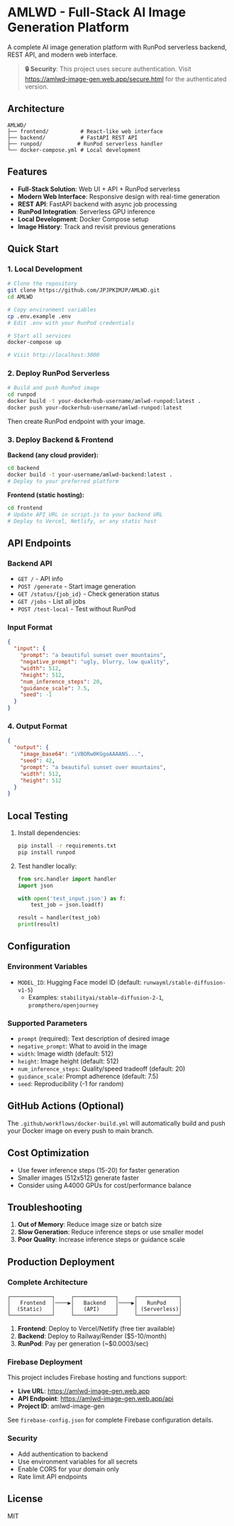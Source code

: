 # AMLWD - Full-Stack AI Image Generation Platform

A complete AI image generation platform with RunPod serverless backend, REST API, and modern web interface.

> **🔒 Security**: This project uses secure authentication. Visit https://amlwd-image-gen.web.app/secure.html for the authenticated version.

## Architecture

```
AMLWD/
├── frontend/          # React-like web interface
├── backend/           # FastAPI REST API
├── runpod/           # RunPod serverless handler
└── docker-compose.yml # Local development
```

## Features

- **Full-Stack Solution**: Web UI + API + RunPod serverless
- **Modern Web Interface**: Responsive design with real-time generation
- **REST API**: FastAPI backend with async job processing
- **RunPod Integration**: Serverless GPU inference
- **Local Development**: Docker Compose setup
- **Image History**: Track and revisit previous generations

## Quick Start

### 1. Local Development

```bash
# Clone the repository
git clone https://github.com/JPJPKIMJP/AMLWD.git
cd AMLWD

# Copy environment variables
cp .env.example .env
# Edit .env with your RunPod credentials

# Start all services
docker-compose up

# Visit http://localhost:3000
```

### 2. Deploy RunPod Serverless

```bash
# Build and push RunPod image
cd runpod
docker build -t your-dockerhub-username/amlwd-runpod:latest .
docker push your-dockerhub-username/amlwd-runpod:latest
```

Then create RunPod endpoint with your image.

### 3. Deploy Backend & Frontend

**Backend (any cloud provider):**
```bash
cd backend
docker build -t your-username/amlwd-backend:latest .
# Deploy to your preferred platform
```

**Frontend (static hosting):**
```bash
cd frontend
# Update API_URL in script.js to your backend URL
# Deploy to Vercel, Netlify, or any static host
```

## API Endpoints

### Backend API

- `GET /` - API info
- `POST /generate` - Start image generation
- `GET /status/{job_id}` - Check generation status
- `GET /jobs` - List all jobs
- `POST /test-local` - Test without RunPod

### Input Format

```json
{
  "input": {
    "prompt": "a beautiful sunset over mountains",
    "negative_prompt": "ugly, blurry, low quality",
    "width": 512,
    "height": 512,
    "num_inference_steps": 20,
    "guidance_scale": 7.5,
    "seed": -1
  }
}
```

### 4. Output Format

```json
{
  "output": {
    "image_base64": "iVBORw0KGgoAAAANS...",
    "seed": 42,
    "prompt": "a beautiful sunset over mountains",
    "width": 512,
    "height": 512
  }
}
```

## Local Testing

1. Install dependencies:
   ```bash
   pip install -r requirements.txt
   pip install runpod
   ```

2. Test handler locally:
   ```python
   from src.handler import handler
   import json
   
   with open('test_input.json') as f:
       test_job = json.load(f)
   
   result = handler(test_job)
   print(result)
   ```

## Configuration

### Environment Variables

- `MODEL_ID`: Hugging Face model ID (default: `runwayml/stable-diffusion-v1-5`)
  - Examples: `stabilityai/stable-diffusion-2-1`, `prompthero/openjourney`

### Supported Parameters

- `prompt` (required): Text description of desired image
- `negative_prompt`: What to avoid in the image
- `width`: Image width (default: 512)
- `height`: Image height (default: 512)
- `num_inference_steps`: Quality/speed tradeoff (default: 20)
- `guidance_scale`: Prompt adherence (default: 7.5)
- `seed`: Reproducibility (-1 for random)

## GitHub Actions (Optional)

The `.github/workflows/docker-build.yml` will automatically build and push your Docker image on every push to main branch.

## Cost Optimization

- Use fewer inference steps (15-20) for faster generation
- Smaller images (512x512) generate faster
- Consider using A4000 GPUs for cost/performance balance

## Troubleshooting

1. **Out of Memory**: Reduce image size or batch size
2. **Slow Generation**: Reduce inference steps or use smaller model
3. **Poor Quality**: Increase inference steps or guidance scale

## Production Deployment

### Complete Architecture
```
┌─────────────┐     ┌─────────────┐     ┌─────────────┐
│   Frontend  │────▶│   Backend   │────▶│   RunPod    │
│  (Static)   │     │   (API)     │     │ (Serverless)│
└─────────────┘     └─────────────┘     └─────────────┘
```

1. **Frontend**: Deploy to Vercel/Netlify (free tier available)
2. **Backend**: Deploy to Railway/Render ($5-10/month)
3. **RunPod**: Pay per generation (~$0.0003/sec)

### Firebase Deployment

This project includes Firebase hosting and functions support:

- **Live URL**: https://amlwd-image-gen.web.app
- **API Endpoint**: https://amlwd-image-gen.web.app/api
- **Project ID**: amlwd-image-gen

See `firebase-config.json` for complete Firebase configuration details.

### Security

- Add authentication to backend
- Use environment variables for all secrets
- Enable CORS for your domain only
- Rate limit API endpoints

## License

MIT

